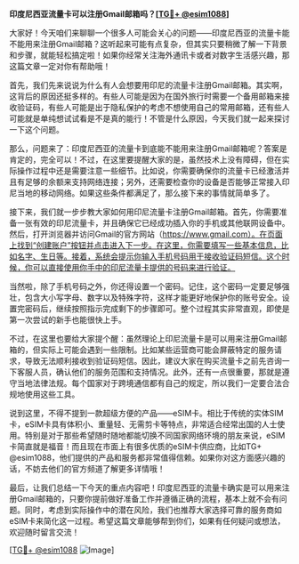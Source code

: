 **印度尼西亚流量卡可以注册Gmail邮箱吗？[[TG💪+ @esim1088](https://t.me/s/esim1088)]**

大家好！今天咱们来聊聊一个很多人可能会关心的问题——印度尼西亚的流量卡能不能用来注册Gmail邮箱？这听起来可能有点复杂，但其实只要稍微了解一下背景和步骤，就能轻松搞定啦！如果你经常关注海外通讯卡或者对数字生活感兴趣，那这篇文章一定对你有帮助哦！

首先，我们先来说说为什么有人会想要用印尼的流量卡注册Gmail邮箱。其实啊，这背后的原因还挺多样的。有些人可能是因为在国外旅行时需要一个备用邮箱来接收验证码，有些人可能是出于隐私保护的考虑不想使用自己的常用邮箱，还有些人可能就是单纯想试试看是不是真的能行！不管是什么原因，今天我们就一起来探讨一下这个问题。

那么，问题来了：印度尼西亚的流量卡到底能不能用来注册Gmail邮箱呢？答案是肯定的，完全可以！不过，在这里要提醒大家的是，虽然技术上没有障碍，但在实际操作过程中还是需要注意一些细节。比如说，你需要确保你的流量卡已经激活并且有足够的余额来支持网络连接；另外，还需要检查你的设备是否能够正常接入印尼当地的移动网络。如果这些条件都满足了，那么接下来的事情就简单多了。

接下来，我们就一步步教大家如何用印尼流量卡注册Gmail邮箱。首先，你需要准备一张有效的印尼流量卡，并且确保它已经成功插入你的手机或其他联网设备中。然后，打开浏览器并访问Gmail的官方网站（https://www.gmail.com）。在页面上找到“创建账户”按钮并点击进入下一步。在这里，你需要填写一些基本信息，比如名字、生日等。接着，系统会提示你输入手机号码用于接收验证码短信。这个时候，你可以直接使用你手中的印尼流量卡提供的号码来进行验证。

当然啦，除了手机号码之外，你还得设置一个密码。记住，这个密码一定要足够强壮，包含大小写字母、数字以及特殊字符，这样才能更好地保护你的账号安全。设置完密码后，继续按照指示完成剩下的步骤即可。整个过程其实非常直观，即使是第一次尝试的新手也能很快上手。

不过，在这里也要给大家提个醒：虽然理论上印尼流量卡是可以用来注册Gmail邮箱的，但实际上可能会遇到一些限制。比如某些运营商可能会屏蔽特定的服务请求，导致无法顺利接收到验证码短信。因此，建议大家在购买流量卡之前先咨询一下客服人员，确认他们的服务范围和支持情况。此外，还有一点很重要，那就是遵守当地法律法规。每个国家对于跨境通信都有自己的规定，所以我们一定要合法合规地使用这些工具。

说到这里，不得不提到一款超级方便的产品——eSIM卡。相比于传统的实体SIM卡，eSIM卡具有体积小、重量轻、无需剪卡等特点，非常适合经常出国的人士使用。特别是对于那些希望随时随地都能切换不同国家网络环境的朋友来说，eSIM卡简直就是福音！而且现在市面上有很多优质的eSIM卡供应商，比如TG+ @esim1088，他们提供的产品和服务都非常值得信赖。如果你对这方面感兴趣的话，不妨去他们的官方频道了解更多详情哦！

最后，让我们总结一下今天的重点内容吧！印度尼西亚的流量卡确实是可以用来注册Gmail邮箱的，只要你提前做好准备工作并遵循正确的流程，基本上就不会有问题。同时，考虑到实际操作中的潜在风险，我们也推荐大家选择可靠的服务商如eSIM卡来简化这一过程。希望这篇文章能够帮到你们，如果有任何疑问或想法，欢迎随时留言交流！

[[TG💪+ @esim1088](https://t.me/s/esim1088) ![Image](https://i.postimg.cc/4NQfJmqS/Snipaste-2025-05-13-00-14-12.png)]